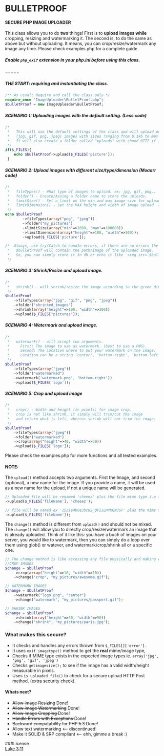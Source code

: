 # BULLETPROOF
#### SECURE PHP IMAGE UPLOADER
This class allows you to do **two** things!
First is to **upload images while** cropping, resizing and watermarking it.
The second is, to do the same as above but without uploading.
It means, you can crop/resize/watermark any image any time.
Please check examples.php for a complete guide.

##### **Enable** `php_exif` extension in your php.ini before using this class.
=====
##### THE START: requiring and instantiating the class.
````php
/** As usual: Require and call the class only */
require_once "ImageUploader\BulletProof.php";
$bulletProof = new ImageUploader\BulletProof;
````

##### SCENARIO 1: Uploading images with the default setting. (Less code)
````php
/*
 *   This will use the default settings of the class and will upload only
 *   (jpg, gif, png, jpeg) images with sizes ranging from 0.1kb to max 30kbs
 *   It will also create a folder called "uploads" with chmod 0777 if it does not exist.
 */ 
if($_FILES){
    echo $bulletProof->upload($_FILES['picture']);
 }
````

##### SCENARIO 2: Upload images with different size/type/dimension (Moaarr code)
````php
/*
 *   fileTypes() - What type of images to upload. ex: jpg, gif, png..
 *   folder() - Create/Assing a folder name to store the uploads.
 *   limitSize() - Set a limit on the min and max image size for uploads (in bytes)
 *   limitDimension() - Set the MAX height and width of image upload  (in pixels)
 */
echo $bulletProof
        ->fileTypes(array("png", "jpeg"))
        ->folder("my_pictures")
        ->limitSize(array("min"=>1000, "max"=>100000))
        ->limitDimension(array("height"=>100, "width"=>100));
        ->upload($_FILES['picture']);

/*  Always, use try/Catch to handle errors, if there are no errors the variable
 *   $bulletProof will contain the path/image of the uploaded image.
 *   So, you can simply store it in db or echo it like  <img src='$bulletProof' />;        
 */
````

##### SCENARIO 3: Shrink/Resize and upload image.
````php
/*
 *   shrink() - will shrink/resize the image according to the given dimensions (in pixels)
 */
$bulletProof
    ->fileTypes(array("jpg", "gif", "png", "jpeg"))
    ->folder("shrinked_images")
    ->shrink(array("height"=>100, "width"=>200))
    ->upload($_FILES["pictures"]);
````

##### SCENARIO 4: Watermark and upload image.
````php
/*
 *   watermark() - will accept two arguments.
 *     First: The image to use as watermark. (best to use a PNG).
 *     Second: The Location where to put your watermark on the image.
 *     Location can be a string 'center', 'bottom-right', 'bottom-left', 'top-left'...
 */
$bulletProof
    ->fileTypes(array("jpeg"))
    ->folder("watermarked")
    ->watermark('watermark.png', 'bottom-right'))
    ->upload($_FILES['logo']);
````


##### SCENARIO 5: Crop and upload image
````php
/*
 *   crop() - Width and height (in pixels) for image crop.
 *   crop is not like shrink, it simply will trim/cut the image
 *   and return what is left, whereas shrink will not trim the image.
 */
$bulletProof
    ->fileTypes(array("jpeg"))
    ->folder("watermarked")
    ->crop(array("height"=>40, "width"=>50))
    ->upload($_FILES['logo']);
````

Please check the examples.php for more functions and all tested examples.


#### NOTE:
 The `upload()` method accepts two arguments. First the Image, and second (optional), a new name for the image.
 If you provide a name, it will be used as a new name for the upload, if not a unique name will be generated.
````php
// Uploaded file will be renamed 'cheeez' plus the file mime type i.e (jpg/png/gif...).
->upload($_FILES['fileName'], 'cheeez');

// file will be named ex '1531e4b0e3bc82_QPIJLMPKQNJGF' plus the mime type
->upload($_FILES['fileName']);
````

The `change()` method is different from `upload()` and should not be mixed.
The `change()` will allow you to directly crop/resize/watermark an image that is already uploaded.
Think of it like this: you have a buch of images on your server, you would like to watermark, then 
you can simply do a loop over them using glob() or watever, and watermark/crop/shrink all or 
a specific one. 

```php
// The change method is like accessing any file physically and making change to it. 
//CROP IMAGES
$change = $bulletProof
 	->crop(array("height"=>10, "width"=>10))
 	->change("crop", "my_pictures/awesome.gif");

// WATERMARK IMAGES
$change = $bulletProof
 	->watermark("logo.png", "center")
 	->change("watermark", "my_pictures/passport.gif");

// SHRINK IMAGES
$change = $bulletProof
 	->shrink(array("height"=>30, "width"=>50))
 	->change("shrink", "my_pictures/paris.jpg");
````

### What makes this secure?
* It checks and handles any errors thrown from `$_FILES[]['error']`.
* It uses `exif_imagetype()` method to get the **real** mime/image type,
* Checks if MIME type exists in the expected image types ie. `array('jpg', 'png', 'gif', 'jpeg')`
* Checks `getimagesize();` to see if the image has a valid width/height measurable in pixels.
* Uses `is_uploaded_file()` to check for a secure upload HTTP Post method, (extra security check).



#### Whats next?
* <del> Allow Image Resizing</del> Done!
* <del> Allow Image Watermarking</del> Done!
* <del> Allow Image Cropping </del> Done!
* <del> Handle Errors with Exceptions </del> Done!
* <del> Backward compatability for PHP 5.3 </del> Done!
* Allow text watermarking <-- discontinued!
* Make it SOLID & SRP compliant <-- ehh, gimme a break :)



###License  
[Luke 3:11](http://www.kingjamesbibleonline.org/Luke-3-11/)
